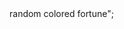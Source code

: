 <?php
return "### You love peace.\n<button onClick='coloredFortune(\"".actors\queryString()."\")'>random colored fortune</button>";

